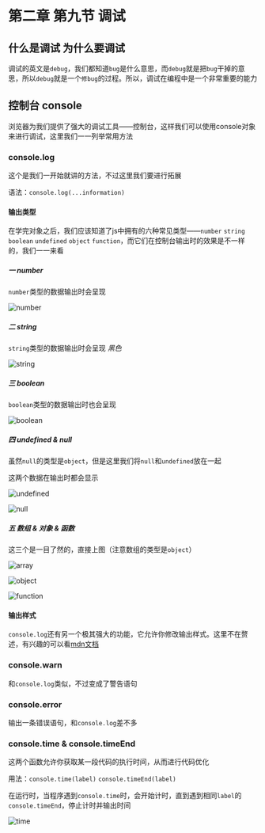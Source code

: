 # 第二章 第九节 调试

## 什么是调试 为什么要调试

调试的英文是`debug`，我们都知道`bug`是什么意思，而`debug`就是把`bug`干掉的意思，所以`debug`就是一个`修bug`的过程。所以，调试在编程中是一个非常重要的能力

## 控制台 console

浏览器为我们提供了强大的调试工具——控制台，这样我们可以使用console对象来进行调试，这里我们一一列举常用方法

### console.log

这个是我们一开始就讲的方法，不过这里我们要进行拓展

语法：`console.log(...information)`

#### 输出类型

在学完对象之后，我们应该知道了js中拥有的六种常见类型——`number` `string` `boolean` `undefined` `object` `function`，而它们在控制台输出时的效果是不一样的，我们一一来看

##### 一 number

`number`类型的数据输出时会呈现 <style color=rgb(160,3,171)>蓝色</style>

![number](https://h5mota.com/bbs/images/b8ef2467efc796d739e79cf61fd47fc291b5f88f.png)

##### 二 string

`string`类型的数据输出时会呈现 _黑色_

![string](https://h5mota.com/bbs/images/83fe3eba48f718ab104749b28e33bbbf8e0bebb9.png)

##### 三 boolean

`boolean`类型的数据输出时也会呈现 <style color=rgb(160,3,171)>蓝色</style>

![boolean](https://h5mota.com/bbs/images/f6291ecc6574a36aa26734ffcb5ab6c9b46a193f.png)

##### 四 undefined & null

虽然`null`的类型是`object`，但是这里我们将`null`和`undefined`放在一起

这两个数据在输出时都会显示 <style color=rgb(167,133,168)>灰色</style>

![undefined](https://h5mota.com/bbs/images/d0fa4f91f1949f0fffdced5cf32c3235c4d92986.png)

![null](https://h5mota.com/bbs/images/3d6d72098f699cc904f1b77f7f4e8c9565b139a8.png)

##### 五 数组 & 对象 & 函数

这三个是一目了然的，直接上图（注意数组的类型是`object`）

![array](https://h5mota.com/bbs/images/e898f272175532bdeb293477c0c76d16bdf8a225.png)

![object](https://h5mota.com/bbs/images/716703108618ad4f9f1977b6690ddded0026aa58.png)

![function](https://h5mota.com/bbs/images/e878aea493cda6e8140822fba7f6ec4bb9d64530.png)

#### 输出样式

`console.log`还有另一个极其强大的功能，它允许你修改输出样式。这里不在赘述，有兴趣的可以看[mdn文档](https://developer.mozilla.org/zh-CN/docs/Web/API/Console#outputting_text_to_the_console)

### console.warn

和`console.log`类似，不过变成了警告语句

### console.error

输出一条错误语句，和`console.log`差不多

### console.time & console.timeEnd

这两个函数允许你获取某一段代码的执行时间，从而进行代码优化

用法：`console.time(label)` `console.timeEnd(label)`

在运行时，当程序遇到`console.time`时，会开始计时，直到遇到相同`label`的`console.timeEnd`，停止计时并输出时间

![time](https://h5mota.com/bbs/images/d79b2fc42ed59e449e7350e2c20a6465ec9dc091.png)
